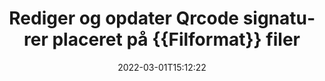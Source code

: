 ---
############################# Static ############################
layout: "auto-gen-signature"
date: 2022-03-01T15:12:22
draft: false
operation: Update
signaturetype: Qrcode
fileformat: Odp
productName: Java
lang: da
productCode: java
otherformats: pdf doc docx docm dot dotm dotx odt ott rtf xls xlsx xlsm xlsb csv ods ots xltx xltm ppt pptx pps ppsx odp otp potx potm pptm ppsm
breadcrumb: Put Qrcode signature on Odp for Java

############################# Head ############################
head_title: "Opdater Qrcode signaturer placeret på Odp filer med Java"
head_description: "Brug enkel og nem at forstå Java-koden til opdatering af Qrcode-signaturer i signerede {{Filformat}}-dokumenter."

############################# Header ############################
title: "Rediger og opdater Qrcode signaturer placeret på {{Filformat}} filer"
description: "API for Java giver funktionalitet til Qrcode signaturer, der opdateres i {{Filformat}} dokumenter. Opdater e-signaturer i dine {{Filformat}} dokumenter med et par linjer med Java kode hurtigt og nemt."
bg_image: "https://cms.admin.containerize.com/templates/aspose/App_Themes/V3/images/bg/header1.png"
bg_overlay: false
button:
    enable: true

############################# SubMenu ############################
submenu:
    enable: true

    left:
        img_alt: "GroupDocs.Signature for Java"
        image: "https://cms.admin.containerize.com/templates/groupdocs/images/product-logos/90x90-noborder/groupdocs-signature-java.png"
        product: "GroupDocs.Signature"
        platform: "Java"



############################# About ############################
about:
    enable: true
    title: "Lær om GroupDocs.Signature for Java API-funktioner"
    content: |
        [GroupDocs.Signature for Java](https://products.groupdocs.com/signature/java/) API-funktionalitet indeholder et stort udvalg af metoder til at behandle efterspurgte dokumentformater ved at bruge elektroniske signaturer. Bredt spektrum af e-signaturer som tekster, billeder, digitale certifikater, stregkoder, QR-koder, stempler eller metadata understøttes. Kunder kan tilføje, fjerne, redigere, validere eller søge i digitale signaturer i PDF-filer, MS Word-dokumenter, MS Excel-projektmapper, MS PowerPoint-præsentationer, Adobe Photoshop-filer og forskellige billedformater. Adskillige nyttige funktioner og indstillinger er tilgængelige.
    

############################# Steps ############################
steps:
    enable: true
    title_left: "Sådan ændrer du Qrcode-signaturer i dit {{Filformat}}-dokument"
    content_left: |
        [GroupDocs.Signature for Java](https://products.groupdocs.com/signature/java/) inkluderer nyttige funktioner som f.eks. opdatering af Qrcode signaturer placeret på Odp dokumenter. Det gør det muligt at ændre signaturfunktioner uden ekstra kode.
        
        * Til at starte med skal du oprette signaturobjekt, der passerer som en konstruktørparametersti til et dokument, som formodes at blive opdateret.
        * Instantiér derefter et passende bestemt signaturobjekt og opsæt dets identifikator og egenskaber, som skal ændres.
        * Til sidst skal du kalde Signatures opdateringsmetode, der sender et bestemt signaturobjekt.
        * Behandle opdatering af resultater til din meddelelse.

    title_right: "Systemkrav"
    content_right: |
        GroupDocs.Signature for Java understøttes på alle større platforme og operativsystemer. Før du udfører koden nedenfor, skal du sørge for, at du har følgende forudsætninger installeret på dit system.

        * Operativsystemer: Microsoft Windows, Linux, MacOS
        * Udviklingsmiljøer: NetBeans, Intellij IDEA, Eclipse, etc.
        * Java runtime: J2SE 6.0 and above
        * Download den seneste version af GroupDocs.Signature for Java fra [Maven](https://repository.groupdocs.com/webapp/#/artifacts/browse/tree/General/repo/com/groupdocs/groupdocs-signature)
         
    code: |
        ```java    
                
        // Set up input Odp file
        String filePath = "input.odp";
        // Set up output file
        String outputFilePath = "output.odp";

        // Instantiate Signature for input file
        Signature signature = new Signature(filePath);

        // Id of signature which is supposed to be updated
        // such Id might be got as a result of search operation
        String id = "eff64a14-dad9-47b0-88e5-2ee4e3604e71";

        // provide signature features to update
        // set up particular signature id
        QrCodeSignature signatureToUpdate = new QrCodeSignature(id);

        // specify signature width
        signatureToUpdate.setWidth(200);
        // specify signature height
        signatureToUpdate.setHeight(200);
        // set left position
        signatureToUpdate.setLeft(120);
        // set top position
        signatureToUpdate.setTop(160);

        // update signature
        Boolean updateResult = signature.update(outputFilePath, signatureToUpdate);

        // process updation result
        if (updateResult)
        {
                System.out.println("Signature was updated successfully!");
        }
        ```

############################# Demos ############################
demos:
    enable: true
    title: "Opdatering af Qrcode-signaturerne på dokumentsiderne - Live Demo"
    content: |
       Rediger forskellige elektroniske signaturer af Odp-dokumentet lige nu ved at besøge webstedet [GroupDocs.Signature App](https://products.groupdocs.app/signature/family).          

############################# More Formats ############################
more_formats:
    enable: true
    title: "Opdater forskellige Qrcode-signaturer via Java"
    content: |
        "Redigering af digitale signaturer, som er placeret i forskellige dokumentformater. Opdater signaturdata uden ekstra kode."
    format: 
       
       
back_to_top:
    enable: true
---